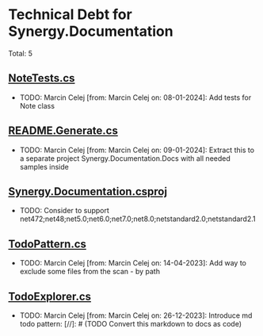 ﻿# Technical Debt for Synergy.Documentation

Total: 5

## [NoteTests.cs](../../Comments/NoteTests.cs)
- TODO: Marcin Celej [from: Marcin Celej on: 08-01-2024]: Add tests for Note class

## [README.Generate.cs](../../Docs/README.Generate.cs)
- TODO: Marcin Celej [from: Marcin Celej on: 09-01-2024]: Extract this to a separate project Synergy.Documentation.Docs with all needed samples inside

## [Synergy.Documentation.csproj](../../../Synergy.Documentation/Synergy.Documentation.csproj)
- TODO: Consider to support net472;net48;net5.0;net6.0;net7.0;net8.0;netstandard2.0;netstandard2.1

## [TodoPattern.cs](../../../Synergy.Documentation/Todos/Patterns/TodoPattern.cs)
- TODO: Marcin Celej [from: Marcin Celej on: 14-04-2023]: Add way to exclude some files from the scan - by path

## [TodoExplorer.cs](../../../Synergy.Documentation/Todos/TodoExplorer.cs)
- TODO: Marcin Celej [from: Marcin Celej on: 26-12-2023]: Introduce md todo pattern: [//]: # (TODO Convert this markdown to docs as code)
